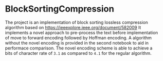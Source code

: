 # BlockSortingCompression
The project is an implementation of block sorting lossless compression algorithm based on https://ieeexplore.ieee.org/document/582009
It implements a novel approach to pre-process the text before implementation of move to forward encoding followed by Hoffman encoding.
A algorithm without the novel encoding is provided in the second notebook to aid in performace comparison.
The novel encoding scheme is able to achieve a bits of character rate of `3.1` as compared to `4.1` for the regular algorithm.
